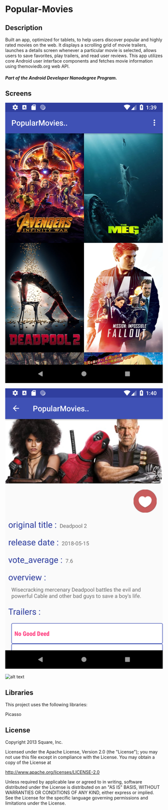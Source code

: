 # Popular-Movies

## Description
Built an app, optimized for tablets, to help users discover popular and highly rated movies on the web. It displays a scrolling grid of movie trailers, launches a details screen whenever a particular movie is selected, allows users to save favorites, play trailers, and read user reviews. This app utilizes core Android user interface components and fetches movie information using themoviedb.org web API.

#### *Part of the Android Developer Nanodegree Program.*

## Screens
![alt text](https://github.com/osamashabana95/Popular-Movies/blob/master/Main%20Activity.png)

![alt text](https://github.com/osamashabana95/Popular-Movies/blob/master/Details%20Activity.png)

![alt text](https://github.com/osamashabana95/Popular-Movies/blob/master/Tablets.png)

## Libraries
This project uses the following libraries:

Picasso

## License
Copyright 2013 Square, Inc.

Licensed under the Apache License, Version 2.0 (the "License");
you may not use this file except in compliance with the License.
You may obtain a copy of the License at

   http://www.apache.org/licenses/LICENSE-2.0

Unless required by applicable law or agreed to in writing, software
distributed under the License is distributed on an "AS IS" BASIS,
WITHOUT WARRANTIES OR CONDITIONS OF ANY KIND, either express or implied.
See the License for the specific language governing permissions and
limitations under the License.
